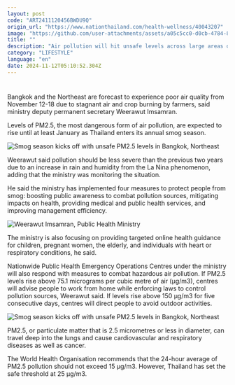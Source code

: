 ```yaml
---
layout: post
code: "ART2411120456BWDU9Q"
origin_url: "https://www.nationthailand.com/health-wellness/40043207"
image: "https://github.com/user-attachments/assets/a05c5cc0-d0cb-4784-81d4-e0951f4c2b13"
title: ""
description: "Air pollution will hit unsafe levels across large areas of Thailand for the next week from today, the Public Health Ministry warned on Monday."
category: "LIFESTYLE"
language: "en"
date: 2024-11-12T05:10:52.304Z
---
```


# 









Bangkok and the Northeast are forecast to experience poor air quality from November 12-18 due to stagnant air and crop burning by farmers, said ministry deputy permanent secretary Weerawut Imsamran.

Levels of PM2.5, the most dangerous form of air pollution, are expected to rise until at least January as Thailand enters its annual smog season.

  ![Smog season kicks off with unsafe PM2.5 levels in Bangkok, Northeast](https://media.nationthailand.com/uploads/images/contents/w1024/2024/11/57QsBiBUvSRdYKFkb8cs.webp?x-image-process=style/lg-webp)

Weerawut said pollution should be less severe than the previous two years due to an increase in rain and humidity from the La Nina phenomenon, adding that the ministry was monitoring the situation.

He said the ministry has implemented four measures to protect people from smog: boosting public awareness to combat pollution sources, mitigating impacts on health, providing medical and public health services, and improving management efficiency.

  ![Weerawut Imsamran, Public Health Ministry](?x-image-process=style/lg-webp)

The ministry is also focusing on providing targeted online health guidance for children, pregnant women, the elderly, and individuals with heart or respiratory conditions, he said.

Nationwide Public Health Emergency Operations Centres under the ministry will also respond with measures to combat hazardous air pollution. If PM2.5 levels rise above 75.1 micrograms per cubic metre of air (μg/m3), centres will advise people to work from home while enforcing laws to control pollution sources, Weerawut said. If levels rise above 150 μg/m3 for five consecutive days, centres will direct people to avoid outdoor activities.

  ![Smog season kicks off with unsafe PM2.5 levels in Bangkok, Northeast](https://media.nationthailand.com/uploads/images/contents/w1024/2024/11/XpdXB61etVioT98hNSYo.webp?x-image-process=style/lg-webp)

PM2.5, or particulate matter that is 2.5 micrometres or less in diameter, can travel deep into the lungs and cause cardiovascular and respiratory diseases as well as cancer.

The World Health Organisation recommends that the 24-hour average of PM2.5 pollution should not exceed 15 μg/m3. However, Thailand has set the safe threshold at 25 μg/m3.

